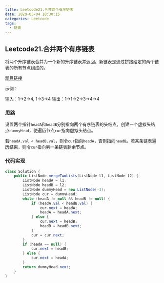 ```yaml
---
title: Leetcode21.合并两个有序链表
date: 2020-05-04 10:30:15
categories: Leetcode
tags:
  - 链表
---
```


## Leetcode21.合并两个有序链表

将两个升序链表合并为一个新的升序链表并返回。新链表是通过拼接给定的两个链表的所有节点组成的。 

[题目链接](https://leetcode-cn.com/problems/merge-two-sorted-lists)

<!--more-->

示例：

输入：1->2->4, 1->3->4
输出：1->1->2->3->4->4

### 思路

设置两个指针`headA`和`headB`分别指向两个有序链表的头结点，创建一个虚拟头结点`dummyHead`，使遍历节点`cur`指向虚拟头结点。

若`headA.val < headB.val`，则令`cur`指向`headA`，否则指向`headB`。若某条链表遍历结束，则令`cur`指向另一条链表剩余节点。

### 代码实现

```java
class Solution {
    public ListNode mergeTwoLists(ListNode l1, ListNode l2) {
        ListNode headA = l1;
        ListNode headB = l2;
        ListNode dummyHead = new ListNode(-1);
        ListNode cur = dummyHead;
        while (headA != null && headB != null) {
            if (headA.val < headB.val) {
                cur.next = headA;
                headA = headA.next;
            } else {
                cur.next = headB;
                headB = headB.next;
            }
            cur = cur.next;
        }
        if (headA == null) {
            cur.next = headB;
        } else {
            cur.next = headA;
        }
        return dummyHead.next;
    }
}
```

